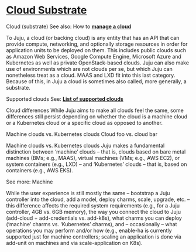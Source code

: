 # **[Cloud Substrate](https://juju.is/docs/juju/cloud)**

Cloud (substrate)
See also: How to **[manage a cloud](https://juju.is/docs/juju/manage-clouds)**

To Juju, a cloud (or backing cloud) is any entity that has an API that can provide compute, networking, and optionally storage resources in order for application units to be deployed on them. This includes public clouds such as Amazon Web Services, Google Compute Engine, Microsoft Azure and Kubernetes as well as private OpenStack-based clouds. Juju can also make use of environments which are not clouds per se, but which Juju can nonetheless treat as a cloud. MAAS and LXD fit into this last category. Because of this, in Juju a cloud is sometimes also called, more generally, a substrate.

Supported clouds
See: **[List of supported clouds](https://juju.is/docs/juju/juju-supported-clouds)**

Cloud differences
While Juju aims to make all clouds feel the same, some differences still persist depending on whether the cloud is a machine cloud or a Kubernetes cloud or a specific cloud as opposed to another.

Machine clouds vs. Kubernetes clouds
Cloud foo vs. cloud bar

Machine clouds vs. Kubernetes clouds
Juju makes a fundamental distinction between ‘machine’ clouds – that is, clouds based on bare metal machines (BMs; e.g., MAAS), virtual machines (VMs; e.g., AWS EC2), or system containers (e.g., LXD) – and ‘Kubernetes’ clouds – that is, based on containers (e.g., AWS EKS).

See more: Machine

While the user experience is still mostly the same – bootstrap a Juju controller into the cloud, add a model, deploy charms, scale, upgrade, etc. – this difference affects the required system requirements (e.g., for a Juju controller, 4GB vs. 6GB memory), the way you connect the cloud to Juju (add-cloud + add-credentials vs. add-k8s), what charms you can deploy (‘machine’ charms vs. ‘Kubernetes’ charms), and – occasionally – what operations you may perform and/or how (e.g., enable-ha is currently supported just for machine controllers; scaling an application is done via add-unit on machines and via scale-application on K8s).
